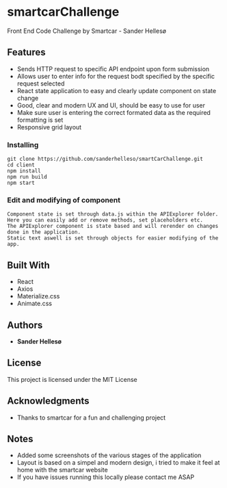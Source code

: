 # smartcarChallenge

Front End Code Challenge by Smartcar - Sander Hellesø

## Features

<ul>
  <li>Sends HTTP request to specific API endpoint upon form submission</li>
  <li>Allows user to enter info for the request bodt specified by the specific request selected</li>
  <li>React state application to easy and clearly update component on state change</li>
  <li>Good, clear and modern UX and UI, should be easy to use for user</li>
  <li>Make sure user is entering the correct formated data as the required formatting is set</li>
  <li>Responsive grid layout</li>
</ul>

### Installing

```
git clone https://github.com/sanderhelleso/smartCarChallenge.git
cd client
npm install
npm run build
npm start
```

### Edit and modifying of component

```
Component state is set through data.js within the APIExplorer folder. Here you can easily add or remove methods, set placeholders etc.
The APIExplorer component is state based and will rerender on changes done in the application.
Static text aswell is set through objects for easier modifying of the app.
```

## Built With

* React
* Axios
* Materialize.css
* Animate.css

## Authors

* **Sander Hellesø**

## License

This project is licensed under the MIT License

## Acknowledgments

* Thanks to smartcar for a fun and challenging project

## Notes

<ul>
  <li>Added some screenshots of the various stages of the application</li>
  <li>Layout is based on a simpel and modern design, i tried to make it feel at home with the smartcar website</li>
  <li>If you have issues running this locally please contact me ASAP</li>
</ul>

